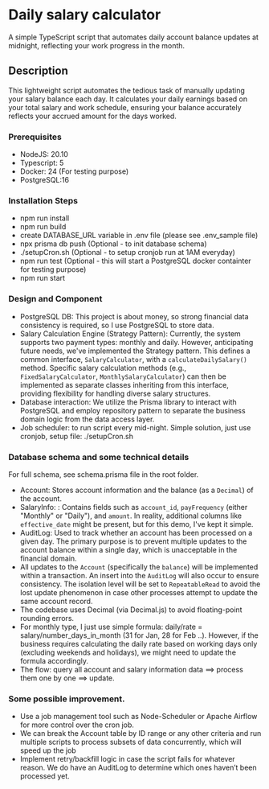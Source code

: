 # Daily salary calculator

A simple TypeScript script that automates daily account balance updates at midnight, reflecting your work progress in the month. 


## Description

This lightweight script automates the tedious task of manually updating your salary balance each day. It calculates your daily earnings based on your total salary and work schedule, ensuring your balance accurately reflects your accrued amount for the days worked.

### Prerequisites

- NodeJS: 20.10
- Typescript: 5
- Docker: 24 (For testing purpose)
- PostgreSQL:16 

### Installation Steps

- npm run install
- npm run build
- create DATABASE_URL variable in .env file (please see .env_sample file)
- npx prisma db push  (Optional - to init database schema)
- ./setupCron.sh   (Optional - to setup cronjob run at 1AM everyday)
- npm run test (Optional - this will start a PostgreSQL docker containter for testing purpose)
- npm run start 

### Design and Component 
* PostgreSQL DB: This project is about money, so strong financial data consistency is required, so I use PostgreSQL to store data.
* Salary Calculation Engine (Strategy Pattern): Currently, the system supports two payment types: monthly and daily. However, anticipating future needs, we've implemented the Strategy pattern. This defines a common interface, `SalaryCalculator`, with a `calculateDailySalary()` method. Specific salary calculation methods (e.g., `FixedSalaryCalculator`, `MonthlySalaryCalculator`) can then be implemented as separate classes inheriting from this interface, providing flexibility for handling diverse salary structures.
* Database interaction: We utilize the Prisma library to interact with PostgreSQL and employ repository pattern to separate the business domain logic from the data access layer.
* Job scheduler: to run script every mid-night. Simple solution, just use cronjob, setup file: ./setupCron.sh

### Database schema and some technical details
For full schema, see schema.prisma file in the root folder.
* Account: Stores account information and the balance (as a `Decimal`) of the account.
* SalaryInfo: : Contains fields such as `account_id`, `payFrequency` (either "Monthly" or "Daily"), and `amount`. In reality, additional columns like `effective_date` might be present, but for this demo, I've kept it simple.
* AuditLog: Used to track whether an account has been processed on a given day. The primary purpose is to prevent multiple updates to the account balance within a single day, which is unacceptable in the financial domain.
* All updates to the `Account` (specifically the `balance`) will be implemented within a transaction. An insert into the `AuditLog` will also occur to ensure consistency. The isolation level will be set to `RepeatableRead` to avoid the lost update phenomenon in case other processes attempt to update the same account record.
* The codebase uses Decimal (via Decimal.js) to avoid floating-point rounding errors.
* For monthly type, I just use simple formula: daily/rate = salary/number_days_in_month (31 for Jan, 28 for Feb ..). However, if the business requires calculating the daily rate based on working days only (excluding weekends and holidays), we might need to update the formula accordingly.
* The flow: query all account and salary information data ==> process them one by one ==> update.

### Some possible improvement.
* Use a job management tool such as Node-Scheduler or Apache Airflow for more control over the cron job.
* We can break the Account table by ID range or any other criteria and run multiple scripts to process subsets of data concurrently, which will speed up the job
* Implement retry/backfill logic in case the script fails for whatever reason. We do have an AuditLog to determine which ones haven’t been processed yet.
  
